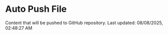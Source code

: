 # Auto Push File

Content that will be pushed to GitHub repository.
Last updated: 08/08/2025, 02:48:27 AM